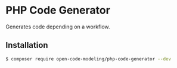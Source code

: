 # PHP Code Generator

Generates code depending on a workflow.

## Installation

```bash
$ composer require open-code-modeling/php-code-generator --dev
```
